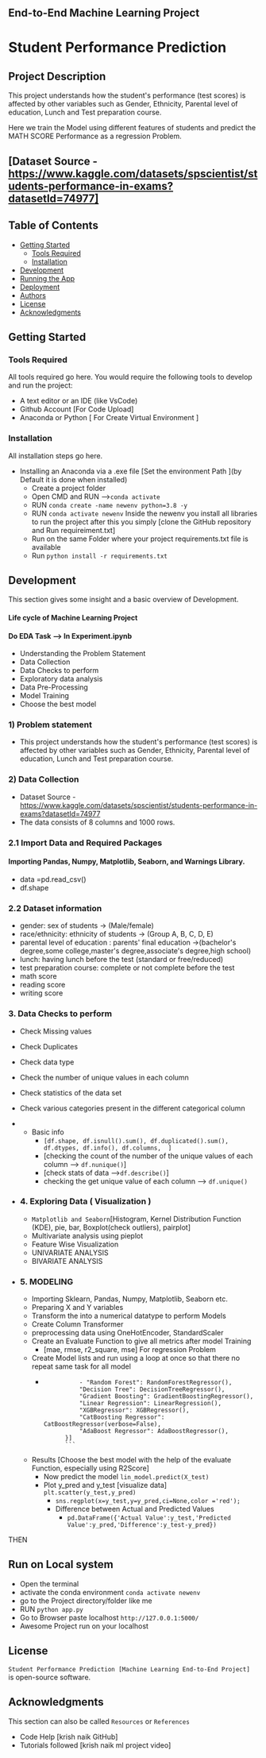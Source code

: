 ## End-to-End Machine Learning Project 
# Student Performance Prediction

## Project Description 

This project understands how the student's performance (test scores) is affected by other variables such as Gender, Ethnicity, Parental level of education, Lunch and Test preparation course.

Here we train the Model using different features of students and predict the MATH SCORE Performance as a regression Problem.

[Dataset Source - https://www.kaggle.com/datasets/spscientist/students-performance-in-exams?datasetId=74977]
-------------------------------------------------

## Table of Contents
- [Getting Started](#getting-started)
	- [Tools Required](#tools-required)
	- [Installation](#installation)
- [Development](#development)
- [Running the App](#running-the-app)
- [Deployment](#deployment)
- [Authors](#authors)
- [License](#license)
- [Acknowledgments](#acknowledgments)

## Getting Started
### Tools Required

All tools required go here. You would require the following tools to develop and run the project:

* A text editor or an IDE (like VsCode)
* Github Account [For Code Upload]
* Anaconda or Python [ For Create Virtual Environment ]

### Installation

All installation steps go here.

* Installing an Anaconda via a .exe file [Set the environment Path ](by Default it is done when installed)
  * Create a project folder
  * Open CMD and RUN -->`conda activate`
  * RUN `conda create -name newenv python=3.8 -y`
  * RUN `conda activate newenv`
  Inside the newenv you install all libraries to run the project
  after this you simply [clone the GitHub repository and Run requireiment.txt]
  * Run on the same Folder where your project requirements.txt file is available
  * Run `python install -r requirements.txt`

## Development

This section gives some insight and a basic overview of Development.

#### Life cycle of Machine Learning Project

#### Do EDA Task --> In Experiment.ipynb

- Understanding the Problem Statement
- Data Collection
- Data Checks to perform
- Exploratory data analysis
- Data Pre-Processing
- Model Training
- Choose the best model

### 1) Problem statement
- This project understands how the student's performance (test scores) is affected by other variables such as Gender, Ethnicity, Parental level of education, Lunch and Test preparation course.


### 2) Data Collection
- Dataset Source - https://www.kaggle.com/datasets/spscientist/students-performance-in-exams?datasetId=74977
- The data consists of 8 columns and 1000 rows.
  
### 2.1 Import Data and Required Packages

####  Importing Pandas, Numpy, Matplotlib, Seaborn, and Warnings Library.
- data =pd.read_csv()
- df.shape

### 2.2 Dataset information
- gender: sex of students  -> (Male/female)
- race/ethnicity: ethnicity of students -> (Group A, B, C, D, E)
- parental level of education : parents' final education ->(bachelor's degree,some college,master's degree,associate's degree,high school)
- lunch: having lunch before the test (standard or free/reduced) 
- test preparation course: complete or not complete before the test
- math score
- reading score
- writing score

### 3. Data Checks to perform

- Check Missing values
- Check Duplicates
- Check data type
- Check the number of unique values in each column
- Check statistics of the data set
- Check various categories present in the different categorical column

- - Basic info 
    - `[df.shape, df.isnull().sum(), df.duplicated().sum(), df.dtypes, df.info(), df.columns,  ]`
    - [checking the count of the number of the unique values of each column --> `df.nunique()`]
    - [check stats of data -->`df.describe()`]
    - checking the get unique value  of each column --> `df.unique()`

- ### 4. Exploring Data ( Visualization ) 
    - `Matplotlib and Seaborn`[Histogram, Kernel Distribution Function (KDE), pie, bar, Boxplot(check outliers), pairplot]
    - Multivariate analysis using pieplot
    - Feature Wise Visualization
    - UNIVARIATE ANALYSIS
    - BIVARIATE ANALYSIS
 
- ### 5. MODELING
    - Importing Sklearn, Pandas, Numpy, Matplotlib, Seaborn etc.
    - Preparing X and Y variables
    - Transform the into a numerical datatype to perform Models
    - Create Column Transformer 
    - preprocessing data using OneHotEncoder, StandardScaler
    - Create an Evaluate Function to give all metrics after model Training
        - [mae, rmse, r2_square, mse] For  regression Problem
    - Create Model lists and run using a loop at once so that there no repeat same task for all model
        - ```[models ={
                    - "Random Forest": RandomForestRegressor(),
                    "Decision Tree": DecisionTreeRegressor(),
                    "Gradient Boosting": GradientBoostingRegressor(),
                    "Linear Regression": LinearRegression(),
                    "XGBRegressor": XGBRegressor(),
                    "CatBoosting Regressor": CatBoostRegressor(verbose=False),
                    "AdaBoost Regressor": AdaBoostRegressor(),
                }]
                ```
    - Results [Choose the best model with the help of the evaluate Function, especially using R2Score]
        - Now predict the model `lin_model.predict(X_test)`
        - Plot y_pred and y_test [visualize data] `plt.scatter(y_test,y_pred)`
            - `sns.regplot(x=y_test,y=y_pred,ci=None,color ='red');`
            - Difference between Actual and Predicted Values 
                - `pd.DataFrame({'Actual Value':y_test,'Predicted Value':y_pred,'Difference':y_test-y_pred})`

THEN

## Run on Local system
- Open the  terminal
- activate the conda environment 
`conda activate newenv`
- go to the  Project directory/folder like me
- RUN `python app.py`
- Go to Browser paste localhost `http://127.0.0.1:5000/`
- Awesome Project run on your localhost
  
## License

`Student Performance Prediction [Machine Learning End-to-End Project] ` is open-source software.

## Acknowledgments

This section can also be called `Resources` or `References`

* Code Help [krish naik GitHub]
* Tutorials followed  [krish naik ml project video]


[//]: # (HyperLinks)













